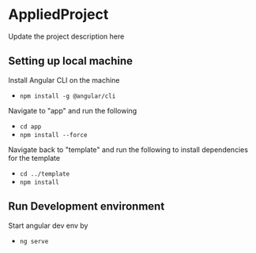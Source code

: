 # AppliedProject
Update the project description here

## Setting up local machine

Install Angular CLI on the machine

- `npm install -g @angular/cli`

Navigate to "app" and run the following

- `cd app`
- `npm install --force`

Navigate back to "template" and run the following to install dependencies for the template

- `cd ../template`
- `npm install`

## Run Development environment

Start angular dev env by

- `ng serve`